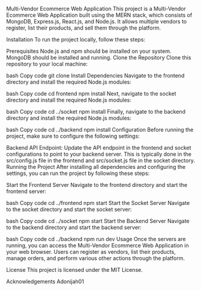 Multi-Vendor Ecommerce Web Application
This project is a Multi-Vendor Ecommerce Web Application built using the MERN stack, which consists of MongoDB, Express.js, React.js, and Node.js. It allows multiple vendors to register, list their products, and sell them through the platform.

Installation
To run the project locally, follow these steps:

Prerequisites
Node.js and npm should be installed on your system.
MongoDB should be installed and running.
Clone the Repository
Clone this repository to your local machine:

bash
Copy code
git clone <repository-url>
Install Dependencies
Navigate to the frontend directory and install the required Node.js modules:

bash
Copy code
cd frontend
npm install
Next, navigate to the socket directory and install the required Node.js modules:

bash
Copy code
cd ../socket
npm install
Finally, navigate to the backend directory and install the required Node.js modules:

bash
Copy code
cd ../backend
npm install
Configuration
Before running the project, make sure to configure the following settings:

Backend API Endpoint: Update the API endpoint in the frontend and socket configurations to point to your backend server. This is typically done in the src/config.js file in the frontend and src/socket.js file in the socket directory.
Running the Project
After installing all dependencies and configuring the settings, you can run the project by following these steps:

Start the Frontend Server
Navigate to the frontend directory and start the frontend server:

bash
Copy code
cd ../frontend
npm start
Start the Socket Server
Navigate to the socket directory and start the socket server:

bash
Copy code
cd ../socket
npm start
Start the Backend Server
Navigate to the backend directory and start the backend server:

bash
Copy code
cd ../backend
npm run dev
Usage
Once the servers are running, you can access the Multi-Vendor Ecommerce Web Application in your web browser. Users can register as vendors, list their products, manage orders, and perform various other actions through the platform.

License
This project is licensed under the MIT License.

Acknowledgements
Adonijah01